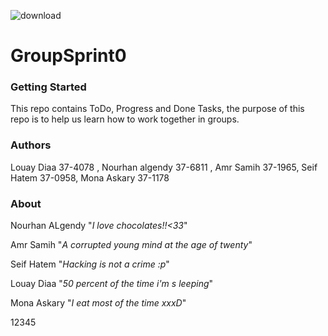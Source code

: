 ![download](https://user-images.githubusercontent.com/36380160/36218905-e19a2b14-11c6-11e8-898a-1db5d21e1944.png)













# GroupSprint0

### Getting Started 
This repo contains ToDo, Progress and Done Tasks, the purpose of this repo is to help us learn how to work together in groups.

### Authors 
Louay Diaa 37-4078 , Nourhan algendy 37-6811 , Amr Samih 37-1965, Seif Hatem 37-0958, Mona Askary 37-1178

### About 
Nourhan ALgendy "_I love chocolates!!<33_"

Amr Samih "_A corrupted young mind at the age of twenty_"

Seif Hatem "_Hacking is not a crime :p_"

Louay Diaa "_50 percent of the time i'm s  leeping_"

Mona Askary "_I eat most of the time xxxD_"

12345
